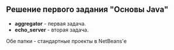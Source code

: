 Решение первого задания "Основы Java"
-----------------------------------------

* **aggregator** - первая задача. 
* **echo_server** - вторая задача. 

Обе папки - стандартные проекты в NetBeans'е